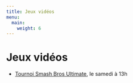 ```yaml
---
title: Jeux vidéos
menu:
  main:
    weight: 6
---
```


# Jeux vidéos
  - [Tournoi Smash Bros Ultimate](smash), le samedi à 13h